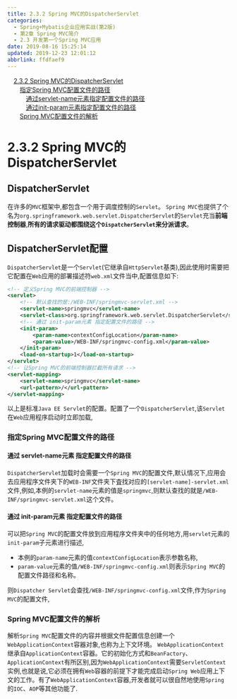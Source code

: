 ```yaml
---
title: 2.3.2 Spring MVC的DispatcherServlet
categories: 
  - Spring+Mybatis企业应用实战(第2版)
  - 第2章 Spring MVC简介
  - 2.3 开发第一个Spring MVC应用
date: 2019-08-16 15:25:14
updated: 2019-12-23 12:01:12
abbrlink: ffdfaef9
---
```

<div id='my_toc'><a href="/JavaReadingNotes/ffdfaef9/#2-3-2-Spring-MVC的DispatcherServlet" class="header_1">2.3.2 Spring MVC的DispatcherServlet</a>&nbsp;<br><a href="/JavaReadingNotes/ffdfaef9/#指定Spring-MVC配置文件的路径" class="header_2">指定Spring MVC配置文件的路径</a>&nbsp;<br><a href="/JavaReadingNotes/ffdfaef9/#通过servlet-name元素指定配置文件的路径" class="header_3">通过servlet-name元素指定配置文件的路径</a>&nbsp;<br><a href="/JavaReadingNotes/ffdfaef9/#通过init-param元素指定配置文件的路径" class="header_3">通过init-param元素指定配置文件的路径</a>&nbsp;<br><a href="/JavaReadingNotes/ffdfaef9/#Spring-MVC配置文件的解析" class="header_2">Spring MVC配置文件的解析</a>&nbsp;<br></div>
<style>.header_1{margin-left: 1em;}.header_2{margin-left: 2em;}.header_3{margin-left: 3em;}.header_4{margin-left: 4em;}.header_5{margin-left: 5em;}.header_6{margin-left: 6em;}</style>
<!--more-->
<script>if (navigator.platform.search('arm')==-1){document.getElementById('my_toc').style.display = 'none';}var e,p = document.getElementsByTagName('p');while (p.length>0) {e = p[0];e.parentElement.removeChild(e);}</script>

<!--end-->
<!--SSTStart-->
# 2.3.2 Spring MVC的DispatcherServlet
## DispatcherServlet
在许多的`MVC`框架中,都包含一个用于调度控制的`Servlet`。
`Spring MVC`也提供了个名为`org.springframework.web.servlet.DispatcherServlet`的`Servlet`充当**前端控制器**,**所有的请求驱动都围绕这个`DispatcherServlet`来分派请求**。
## DispatcherServlet配置
`DispatcherServlet`是一个`Servlet`(它继承自`HttpServlet`基类),因此使用时需要把它配置在`Web`应用的部署描述符`web.xml`文件当中,配置信息如下:
```xml
<!-- 定义Spring MVC的前端控制器 -->
<servlet>
    <!-- 默认查找的是:/WEB-INF/springmvc-servlet.xml -->
    <servlet-name>springmvc</servlet-name>
    <servlet-class>org.springframework.web.servlet.DispatcherServlet</servlet-class>
    <!-- 通过 init-param元素 指定配置文件的路径 -->
    <init-param>
        <param-name>contextConfigLocation</param-name>
        <param-value>/WEB-INF/springmvc-config.xml</param-value>
    </init-param>
    <load-on-startup>1</load-on-startup>
</servlet>
<!-- 让Spring MVC的前端控制器拦截所有请求 -->
<servlet-mapping>
    <servlet-name>springmvc</servlet-name>
    <url-pattern>/</url-pattern>
</servlet-mapping>
```
以上是标准`Java EE Servlet`的配置。配置了一个`DispatcherServlet`,该`Servlet`在`Web`应用程序启动时立即加载,
### 指定Spring MVC配置文件的路径
#### 通过 servlet-name元素 指定配置文件的路径
`DispatcherServlet`加载时会需要一个`Spring MVC`的配置文件,默认情况下,应用会去应用程序文件夹下的`WEB-INF`文件夹下査找对应的`[servlet-name]-servlet.xml`文件,例如,本例的`servlet-name`元素的值是`springmvc`,则默认查找的就是`/WEB-INF/springmvc-servlet.xml`这个文件。
#### 通过 init-param元素 指定配置文件的路径
可以把`Spring MVC`的配置文件放到应用程序文件夹中的任何地方,用`servlet`元素的`init-param`子元素进行描述,
- 本例的`param-name`元素的值`contextConfigLocation`表示参数名称, 
- `param-value`元素的值`/WEB-INF/springmvc-config.xml`则表示`Spring MVC`的配置文件路径和名称。

则`Dispatcher Servlet`会查找`/WEB-INF/springmvc-config.xml`文件,作为`Spring MVC`的配置文件,

### Spring MVC配置文件的解析
解析`Spring MVC`配置文件的内容并根据文件配置信息创建一个`WebApplicationContext`容器对象,也称为上下文环境。 `WebApplicationContext`继承自`ApplicationContext`容器。它的初始化方式和`BeanFactory`、 `ApplicationContext`有所区别,因为`WebApplicationContext`需要`ServletContext`实例,也就是说,它必须在拥有`Web`容器的前提下才能完成启动`Spring Web`应用上下文的工作。有了`WebApplicationContext`容器,开发者就可以很自然地使用`Spring`的`IOC`、`AOP`等其他功能了.
<!--SSTStop-->